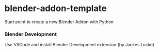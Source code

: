 # blender-addon-template
 Start point to create a new Blender Addon with Python

 ### Blender Development
 Use VSCode and install Blender Development extension (by Jackes Lucke)
